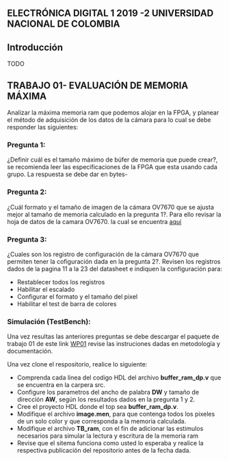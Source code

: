 ##  ELECTRÓNICA DIGITAL 1 2019 -2 UNIVERSIDAD NACIONAL DE COLOMBIA 


## Introducción 
TODO


## TRABAJO 01- EVALUACIÓN DE MEMORIA  MÁXIMA 

Analizar la máxima memoria ram que podemos alojar en la FPGA,  y planear el método de adquisición de los datos de la cámara  para lo cual se debe responder las siguientes:

### Pregunta 1:
¿Definir cuál es el tamaño máximo de búfer de memoria que puede crear?, se recomienda leer las especificaciones de la FPGA que esta usando cada grupo. La respuesta se debe dar en bytes-

### Pregunta 2:
¿Cuál formato  y el tamaño de imagen de la cámara OV7670  que se ajusta mejor al tamaño de memoria calculado en la pregunta 1?. Para ello revisar la hoja de datos de la camara OV7670. la cual se encuentra [aquí](https://github.com/unal-edigital1-2019-2/work1-ram/blob/master/docs/datasheet/OV7670_2006.pdf)

### Pregunta 3:
¿Cuales son los registro de configuración de la cámara OV7670 que permiten tener la cofiguración dada en la pregunta 2?. Revisen los registros dados de la pagina 11 a la 23 del datasheet e indiquen la configuración para:

* Restablecer todos los registros
* Habilitar el escalado
* Configurar el formato y el tamaño del pixel
* Habilitar el test de barra de colores

### Simulación (TestBench):

Una vez resultas las anteriores preguntas se  debe descargar el paquete de trabajo 01 de este link  [WP01](https://classroom.github.com/g/Ra4G34mi)  revise las instruciones dadas en metodología y documentación.

Una vez clone el respositorio, realice lo siguiente:

* Comprenda cada linea del codigo HDL del archivo **buffer_ram_dp.v** que se encuentra en la carpera src.
* Configure los parametros del ancho de palabra **DW**  y tamaño de dirección **AW**, según los resultados dados en la pregunta 1 y 2.
* Cree el proyecto HDL  donde el top sea **buffer_ram_dp.v**.
* Modifique el archivo **image.men**, para que contenga todos los pixeles de un solo color  y que corresponda a la memoria calculada.
* Modifique el archivo **TB_ram**, con el fin de adicionar las estimulos necesarios para simular la lectura y escritura de la memoria ram
* Revise que el sitema funciona como usted lo esperaba y realice la respectiva publicación del repositorio antes de la fecha dada.








